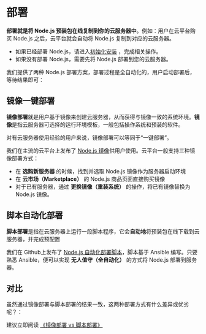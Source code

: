# 部署

**部署就是将 Node.js 预装包在线复制到你的云服务器中**。例如：用户在云平台购买 Node.js 之后，云平台就会自动将 Node.js 复制到对应的云服务器。

- 如果已经部署 Node.js，请进入[初始化安装](/zh/stack-installation.md) ，完成相关操作。
- 如果没有部署 Node.js，需要先将 Node.js 部署到您的云服务器。

我们提供了两种 Node.js 部署方案，部署过程是全自动化的，用户启动部署后，等待结果即可：

## 镜像一键部署

**镜像部署**就是用户基于镜像来创建云服务器，从而获得与镜像一致的系统环境。**镜像**是指云服务器可选择的运行环境模板，一般包括操作系统和预装的软件。

对有云服务器使用经验的用户来说，镜像部署可以等同于“一键部署”。

我们在主流的云平台上发布了 [Node.js 镜像](https://apps.websoft9.com/nodejs)供用户使用。云平台一般支持三种镜像部署方式：

* 在 **选购新服务器** 的时候，找到并选取 Node.js 镜像作为服务器启动环境
* 在 **云市场（Marketplace）**  的 Node.js 商品页面直接购买镜像
* 对于已有服务器，通过 **更换镜像（重装系统）** 的操作，将已有镜像替换为 Node.js 镜像。

## 脚本自动化部署

**脚本部署**是指在云服务器上运行一段脚本程序，它会**自动地**将预装包在线下载到云服务器，并完成预配置

我们在 Github上发布了 [Node.js 自动化部署脚本](https://github.com/Websoft9/ansible-nodejs)，脚本基于 Ansible 编写。只要熟悉 Ansible，便可以实现 **无人值守（全自动化）** 的方式将 Node.js 部署到服务器。

## 对比

虽然通过镜像部署与脚本部署的结果一致，这两种部署方式有什么差异或优劣呢？：

建议立即阅读 [《镜像部署 vs 脚本部署》](https://support.websoft9.com/docs/faq/zh/bz-product.html#镜像部署-vs-脚本部署)